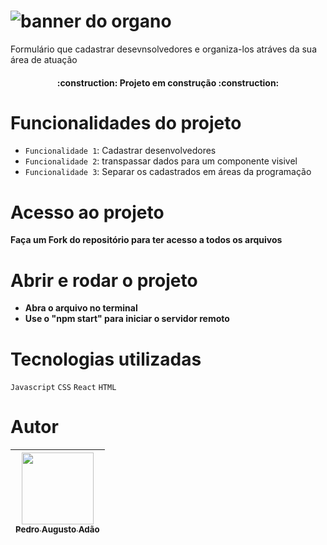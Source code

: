 # ![banner do organo](https://github.com/P4ndda/organo/assets/96143899/f5ea4a36-2ad0-48f5-9d12-210115cafb1d)

Formulário que cadastrar desevnsolvedores e organiza-los atráves da sua área de atuação


<h4 align="center"> 
    :construction:  Projeto em construção  :construction:
</h4>

# Funcionalidades do projeto

- `Funcionalidade 1`: Cadastrar desenvolvedores
- `Funcionalidade 2`: transpassar dados para um componente visivel
- `Funcionalidade 3`: Separar os cadastrados em áreas da programação
  
# Acesso ao projeto

**Faça um Fork do repositório para ter acesso a todos os arquivos**

#  Abrir e rodar o projeto

- **Abra o arquivo no terminal**
- **Use o "npm start" para iniciar o servidor remoto**

# Tecnologias utilizadas

`Javascript`
`CSS`
`React`
`HTML`

# Autor

| [<img src="https://github.com/p4ndda.png" width=115><br><sub>Pedro Augusto Adão</sub>](https://github.com/p4ndda) |
| :---: |
